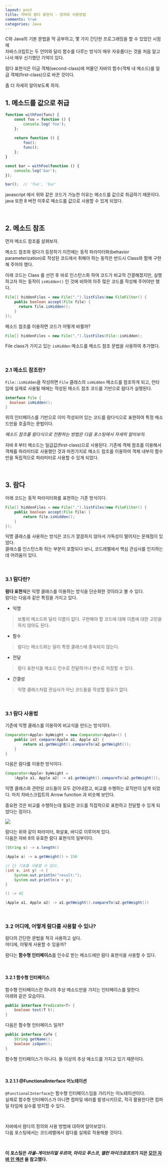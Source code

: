 ```yaml
---
layout: post
title: 자바의 람다 표현식 - 정의와 사용방법
comments: true
categories: Java 
---
```


C와 Java의 기본 문법을 막 공부하고, 몇 가지 간단한 프로그래밍을 할 수 있었던 시점에<br/>
자바스크립트는 두 언어와 달리 함수를 다루는 방식이 매우 자유롭다는 것을 처음 알고나서 매우 신기했던 기억이 있다.<br/>

람다 표현식은 이급 객체(second-class)에 머물던 자바의 함수(객체 내 메소드)를 일급 객체(first-class)으로 바꾼 것이다.<br/>

좀 더 자세히 알아보도록 하자.

## 1. 메소드를 값으로 취급

```javascript
function withFoo(func) {
    const foo = function () {
        console.log('foo');
    };
    
    return function () {
        foo();
        func();
    };
}

const bar = withFoo(function () {
    console.log('bar');
}); 

bar();  // 'foo', 'bar'
```

javascript 에서 위와 같은 코드가 가능한 이유는 메소드를 값으로 취급하기 때문이다.<br/>
java 또한 8 버전 이후로 메소드를 값으로 사용할 수 있게 되었다.

<br/>

## 2. 메소드 참조

먼저 메소드 참조를 살펴보자.

메소드 참조와 람다가 등장하기 이전에는 동작 파라미터화(behavior parameterization)로 작성된 코드에서 취해야 하는 동작은 반드시 Class와 함께 구현해 주어야 했다.

아래 코드는 Class 를 선언 후 바로 인스턴스화 하여 코드가 비교적 간결해졌지만, 실행하고자 하는 동작이 `isHidden()` 인 것에 비하여 아주 많은 코드를 작성해 주어야만 했다.

```java
File[] hiddenFiles = new File(".").listFiles(new FileFilter() {
    public boolean accept(File file) {
      return file.isHidden();
    }
});
```

메소드 참조를 이용하면 코드가 어떻게 바뀔까?

```java
File[] hiddenFiles = new File(".").listFiles(File::isHidden);
```

File class가 가지고 있는 `isHidden` 메소드를 메소드 참조 문법을 사용하여 추가했다.

<br/>

### 2.1 메소드 참조란?

`File::isHidden`을 작성하면 `File` 클래스의 `isHidden` 메소드를 참조하게 되고,
런타임에 실제로 사용될 때에는 작성된 메소드 참조 코드를 기반으로 람다가 실행된다.

```java
interface File {
  boolean isHidden();
}
```

위의 인터페이스를 기반으로 이미 작성되어 있는 코드를 람다식으로 표현하여 특정 메소드만을 호출하는 문법이다.

*메소드 참조를 람다식으로 전환하는 방법은 다음 포스팅에서 자세히 알아보자.*

자바 8 부터 메소드는 일급값(first-class)으로 사용된다. 기존에 객체 참조를 이용해서 객체를 파라미터로 사용했던 것과 마찬가지로
메소드 참조를 이용하여 객체 내부의 함수만을 독립적으로 파라미터로 사용할 수 있게 되었다.

<br/>

## 3. 람다

아래 코드는 동작 파라미터화를 표현하는 기존 방식이다.

```java
File[] hiddenFiles = new File(".").listFiles(new FileFilter() {
    public boolean accept(File file) {
        return file.isHidden();
    }
});
```

익명 클래스를 사용하는 방식은 코드가 깔끔하지 않아서 가독성이 떨어지는 문제점이 있었다.<br/>
클래스를 인스턴스화 하는 부분이 포함되다 보니, 코드레벨에서 핵심 관심사를 인지하는데 어려움이 있다.

<br/>

### 3.1 람다란?

**람다 표현식**은 익명 클래스를 이용하는 방식을 단순화한 것이라고 볼 수 있다.<br/>
람다는 다음과 같은 특징을 가지고 있다.

- 익명
> 보통의 메소드와 달리 이름이 없다. 구현해야 할 코드에 대해 이름에 대한 고민을 하지 않아도 된다.

- 함수
> 람다는 메소드와는 달리 특정 클래스에 종속되지 않는다.

- 전달
> 람다 표현식을 메소드 인수로 전달하거나 변수로 저장할 수 있다.

- 간결성
> 익명 클래스처럼 관심사가 아닌 코드들을 작성할 필요가 없다.

<br/>

### 3.1 람다 사용법

기존에 익명 클래스를 이용하여 비교식을 만드는 방식이다.

```java
Comparator<Apple> byWeight = new Comparator<Apple>() {
    public int compare(Apple a1, Apple a2) {
        return a1.getWeight().compareTo(a2.getWeight());
    }
}
```

다음은 람다를 이용한 방식이다.

```java
Comparator<Apple> byWeight =
    (Apple a1, Apple a2) -> a1.getWeight().compareTo(a2.getWeight());
```

익명 클래스와 관련된 코드들이 모두 걷어내졌고, 비교를 수행하는 로직만이 남게 되었다.
마치 자바스크립트의 Arrow function 과 비슷해 보인다. 

중요한 것은 비교를 수행하는데 필요한 코드를 직접적으로 표현하고 전달할 수 있게 되었다는 점이다.

<img src='../img/spring-lambda-1.png'/>

람다는 위와 같이 파라미터, 화살표, 바디로 이루어져 있다. <br/>
다음은 자바 8의 유효한 람다 표현식의 일부이다.

```java
(String s) -> s.length()

(Apple a) -> a.getWeight() > 150

// {} 기호를 사용할 수 있다.
(int x, int y) -> {
    System.out.println("result:");
    System.out.println(x + y);
}

() -> 42

(Apple a1, Apple a2) -> a1.getWeight().compareTo(a2.getWeight())
```

<br/>

### 3.2 어디에, 어떻게 람다를 사용할 수 있나?

람다의 간단한 문법을 적극 사용하고 싶다.<br/>
어디에, 어떻게 사용할 수 있을까?

람다는 **함수형 인터페이스**를 인수로 받는 메소드에만 람다 표현식을 사용할 수 있다.

<br/>

#### 3.2.1 함수형 인터페이스

함수형 인터페이스란 하나의 추상 메소드만을 가지는 인터페이스를 말한다.<br/>
아래와 같은 모습이다.

```java
public interface Predicate<T> {
    boolean test(T t);
}
```


다음은 함수형 인터페이스 일까?

```java
public interface Cafe {
    String getName();
    boolean isOpen();
}
```

함수형 인터페이스가 아니다. 둘 이상의 추상 메소드를 가지고 있기 때문이다.

<br/>

#### 3.2.1.1 @FunctionalInterface 어노테이션

`@FunctionalInterface`는 함수형 인터페이스임을 가리키는 어노테이션이다.<br/>
실제로 함수형 인터페이스가 아니면 컴파일 에러를 발생시키므로, 적극 활용한다면 컴파일 타임에 실수를 방지할 수 있다.

<br/>

자바에서 람다의 정의와 사용 방법에 대하여 알아보았다.<br/>
다음 포스팅에서는 코드레벨에서 람다를 실제로 적용해볼 것이다.

<br/>

**이 포스팅은 *라울-게이브리얼 우르마*, *마리오 푸스코*, *앨런 마이크로프트*가 지은 [모던 자바 인 액션](http://www.kyobobook.co.kr/product/detailViewKor.laf?ejkGb=KOR&mallGb=KOR&barcode=9791162242025) 을 참고했다.**

<br/><br/>
